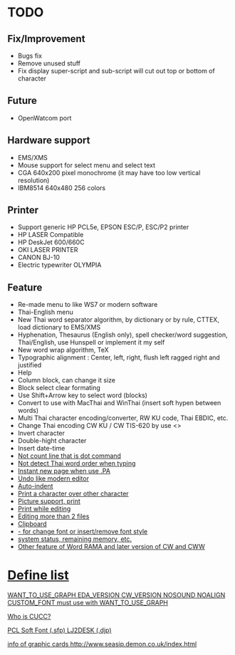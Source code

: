 TODO
====

Fix/Improvement
---------------
- Bugs fix
- Remove unused stuff
- Fix display super-script and sub-script will cut out top or bottom of character

Future
------
- OpenWatcom port

Hardware support
----------------
- EMS/XMS
- Mouse support for select menu and select text
- CGA 640x200 pixel monochrome (it may have too low vertical resolution)
- IBM8514 640x480 256 colors

Printer
-------
- Support generic HP PCL5e, EPSON ESC/P, ESC/P2 printer
- HP LASER Compatible
- HP DeskJet 600/660C
- OKI LASER PRINTER
- CANON BJ-10
- Electric typewriter OLYMPIA

Feature
-------
- Re-made menu to like WS7 or modern software
- Thai-English menu
- New Thai word separator algorithm, by dictionary or by rule, CTTEX, load dictionary to EMS/XMS
- Hyphenation, Thesaurus (English only), spell checker/word suggestion, Thai/English, use Hunspell or implement it my self
- New word wrap algorithm, TeX
- Typographic alignment : Center, left, right, flush left ragged right and justified
- Help
- Column block, can change it size
- Block select clear formating
- Use Shift+Arrow key to select word (blocks)
- Convert to use with MacThai and WinThai (insert soft hypen between words)
- Multi Thai character encoding/converter, RW KU code, Thai EBDIC, etc.
- Change Thai encoding CW KU / CW TIS-620 by use <Ctrl><\>
- Invert character
- Double-hight character
- Insert date-time <Ctrk><U><D>
- Not count line that is dot command
- Not detect Thai word order when typing <Ctrk><U><T>
- Instant new page when use .PA
- Undo like modern editor
- Auto-indent
- Print a character over other character
- Picture support, print
- Print while editing
- Editing more than 2 files
- Clipboard
- <Alt><F2> - <Alt><F8> for change font or insert/remove font style
- <Alt><F1> system status, remaining memory, etc.
- Other feature of Word RAMA and later version of CW and CWW

Define list
===========
WANT_TO_USE_GRAPH
EDA_VERSION
CW_VERSION
NOSOUND
NOALIGN
CUSTOM_FONT   must use with WANT_TO_USE_GRAPH

Who is CUCC?

PCL Soft Font (.sfp)
LJ2DESK (.djp)

info of graphic cards
http://www.seasip.demon.co.uk/index.html

